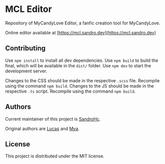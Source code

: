 # MCL Editor

Repository of MyCandyLove Editor, a fanfic creation tool for MyCandyLove.

Online editor available at [https://mcl.sandro.dev](https://mcl.sandro.dev)

## Contributing

Use `npm install` to install all dev dependencies.
Use `npm build` to build the final, which will be available in the `dist/` folder.
Use `npm dev` to start the development server.

Changes to the CSS should be made in the respective `.scss` file. Recompile using the command `npm build`.
Changes to the JS should be made in the respective `.ts` script. Recompile using the command `npm build`.

## Authors

Current maintainer of this project is [SandroHc](https://github.com/SandroHc).

Original authors are [Lucas](https://tumblr.com/follow/lucasmciruzzi) and [Mya](https://tumblr.com/follow/myasaberhagen).

## License

This project is distributed under the MIT license.
